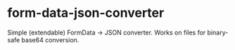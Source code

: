 # form-data-json-converter
Simple (extendable) FormData -> JSON converter. Works on files for binary-safe base64 conversion.
